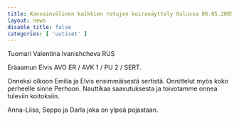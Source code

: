 ```yaml
---
title: Kansainvälinen kaikkien rotujen koiranäyttely Oulussa 08.05.2005
layout: news
disable_title: false
categories: [ 'uutiset' ]
---
```


Tuomari Valentina Ivanishcheva RUS

Eräaamun Elvis AVO ER / AVK 1 / PU 2 / SERT.

Onneksi olkoon  Emilia ja Elvis ensimmäisestä sertistä.
Onnittelut myös koko perheelle sinne Perhoon.
Nauttikaa saavutuksesta ja toivotamme onnea tuleviin koitoksiin.

Anna-Liisa, Seppo ja Darla joka on ylpeä pojastaan.
